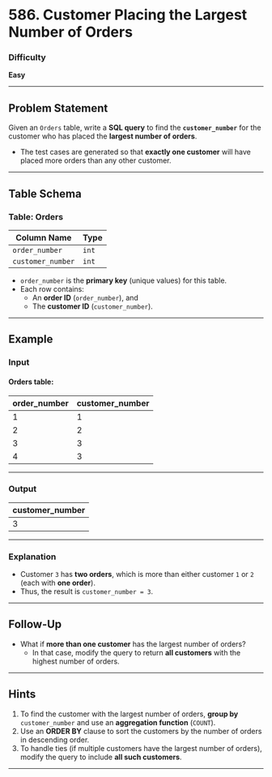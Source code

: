 # 586. Customer Placing the Largest Number of Orders

### Difficulty
**Easy**

---

## Problem Statement

Given an `Orders` table, write a **SQL query** to find the **`customer_number`** for the customer who has placed the **largest number of orders**.

- The test cases are generated so that **exactly one customer** will have placed more orders than any other customer.

---

## Table Schema

### **Table: Orders**
| Column Name      | Type |
|------------------|------|
| `order_number`   | `int` |
| `customer_number`| `int` |

- `order_number` is the **primary key** (unique values) for this table.
- Each row contains:
  - An **order ID** (`order_number`), and
  - The **customer ID** (`customer_number`).

---

## Example

### **Input**
#### **Orders table:**
| order_number | customer_number |
|--------------|-----------------|
| 1            | 1               |
| 2            | 2               |
| 3            | 3               |
| 4            | 3               |

---

### **Output**
| customer_number |
|-----------------|
| 3               |

---

### **Explanation**
- Customer `3` has **two orders**, which is more than either customer `1` or `2` (each with **one order**).  
- Thus, the result is `customer_number = 3`.

---

## **Follow-Up**
- What if **more than one customer** has the largest number of orders?  
  - In that case, modify the query to return **all customers** with the highest number of orders.

---

## **Hints**
1. To find the customer with the largest number of orders, **group by** `customer_number` and use an **aggregation function** (`COUNT`).
2. Use an **ORDER BY** clause to sort the customers by the number of orders in descending order.
3. To handle ties (if multiple customers have the largest number of orders), modify the query to include **all such customers**.

---